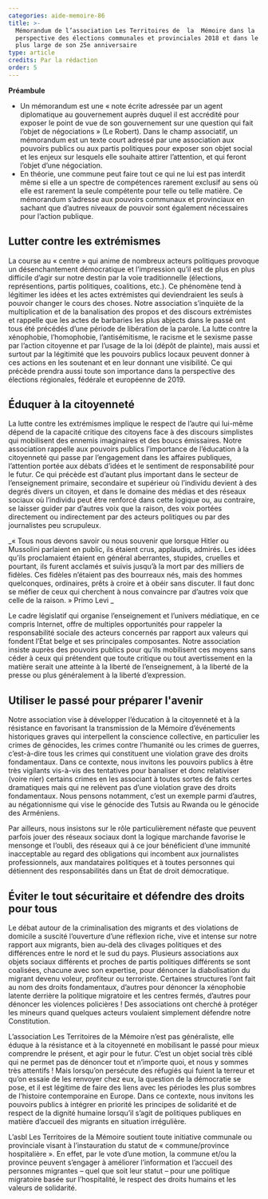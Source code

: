 ```yaml
---
categories: aide-memoire-86
title: >-
  Mémorandum de l’association Les Territoires de  la  Mémoire dans la
  perspective des élections communales et provinciales 2018 et dans le cadre
  plus large de son 25e anniversaire
type: article
credits: Par la rédaction
order: 5
---
```

**Préambule**

* Un mémorandum est une « note écrite adressée par un agent diplomatique au gouvernement auprès duquel il est accrédité pour exposer le point de vue de son gouvernement sur une question qui fait l’objet de négociations »  (Le Robert). Dans le champ associatif, un mémorandum est un texte
  court adressé par une association aux pouvoirs publics ou aux partis politiques pour exposer son objet social et les enjeux sur lesquels elle souhaite attirer l’attention, et qui feront l’objet d’une négociation.
* En théorie, une commune peut faire tout ce qui ne lui est pas interdit même si elle a un spectre
  de compétences rarement exclusif au sens où elle est rarement la seule compétente pour telle ou telle matière. Ce mémorandum s’adresse aux pouvoirs communaux et provinciaux en sachant que d’autres niveaux de pouvoir sont également nécessaires pour l’action publique.

## Lutter contre les extrémismes

La course au « centre » qui anime de nombreux acteurs politiques provoque un désenchantement démocratique et l’impression qu’il est de plus en plus difficile d’agir sur notre destin par la voie traditionnelle (élections, représentions,  partis  politiques,  coalitions,  etc.). Ce phénomène tend à légitimer les idées et les actes extrémistes qui deviendraient les seuls à pouvoir changer le cours des choses. Notre association s’inquiète de la multiplication et de la banalisation des propos et des discours extrémistes et rappelle que les actes de barbaries les plus abjects dans le passé ont tous été précédés d’une période de libération de la parole. La lutte contre la xénophobie, l’homophobie, l’antisémitisme, le racisme et le sexisme passe par l’action citoyenne et par l’usage de la loi (dépôt de plainte), mais aussi et surtout par la légitimité que les pouvoirs publics locaux peuvent donner à ces actions en les soutenant et en leur donnant une visibilité. Ce qui précède prendra aussi toute son importance dans la perspective des élections régionales, fédérale et européenne de 2019.

## Éduquer à la citoyenneté

La lutte contre les extrémismes implique le respect de l’autre qui lui-même dépend de la capacité critique des citoyens face à des discours simplistes qui mobilisent des ennemis imaginaires et des boucs émissaires. Notre association rappelle aux pouvoirs publics l’importance de l’éducation à la citoyenneté qui passe par l’engagement dans les affaires publiques, l’attention portée aux débats d’idées et le sentiment de responsabilité pour le futur. Ce qui précède est d’autant plus important dans le secteur de l’enseignement primaire, secondaire et supérieur où l’individu devient à des degrés divers un citoyen, et dans le domaine des médias et des réseaux sociaux où l’individu peut être renforcé dans cette logique ou, au contraire, se laisser guider par d’autres voix que la raison, des voix portées directement ou indirectement par des acteurs politiques ou par des journalistes peu scrupuleux. 

_« Tous nous devons savoir ou nous souvenir que lorsque Hitler ou Mussolini parlaient en public, ils étaient crus, applaudis, admirés. Les idées qu’ils proclamaient étaient
 en général aberrantes, stupides, cruelles et pourtant, ils furent acclamés et suivis jusqu’à la mort par des milliers de fidèles. Ces fidèles n’étaient pas des bourreaux nés, mais des hommes quelconques, ordinaires, prêts à croire et à obéir sans discuter. Il faut donc se méfier de ceux qui cherchent à nous convaincre par d’autres voix que celle de la raison. » Primo Levi
_

Le cadre législatif qui organise l’enseignement et l’univers médiatique, en ce compris Internet, offre de multiples opportunités pour rappeler la responsabilité sociale des acteurs concernés par rapport aux valeurs qui fondent l’État belge et ses principales composantes. Notre association insiste auprès des pouvoirs publics pour qu’ils mobilisent ces moyens sans céder à ceux qui prétendent que toute critique ou tout avertissement en la matière serait une atteinte à la liberté de l’enseignement, à la liberté de la presse ou plus généralement à la liberté d’expression.

## Utiliser le passé pour préparer l'avenir

Notre association vise à développer l’éducation à la citoyenneté et à la résistance en favorisant la transmission de la Mémoire d’événements historiques graves qui interpellent la conscience collective, en particulier les crimes de génocides, les crimes contre l’humanité ou les crimes de guerres, c’est-à-dire tous les crimes qui constituent une violation grave des droits fondamentaux. Dans ce contexte, nous invitons les pouvoirs publics à être très vigilants vis-à-vis des tentatives pour banaliser et donc relativiser (voire nier) certains crimes en les associant à toutes sortes de faits certes dramatiques mais qui ne relèvent pas d’une violation grave des droits fondamentaux. Nous pensons notamment, c’est un exemple parmi d’autres, au négationnisme qui vise le génocide des Tutsis au Rwanda ou le génocide des Arméniens.

Par ailleurs, nous insistons sur le rôle particulièrement néfaste que peuvent parfois jouer des réseaux sociaux dont la logique marchande favorise le mensonge et l’oubli, des réseaux qui à ce jour bénéficient d’une immunité inacceptable au regard  des  obligations  qui incombent aux journalistes professionnels, aux mandataires politiques et à toutes personnes qui détiennent des responsabilités dans un État de droit démocratique.

## Éviter le tout sécuritaire et défendre des droits pour tous

Le débat autour de la criminalisation des migrants et des violations de domicile a suscité l’ouverture d’une réflexion riche, vive et intense sur notre rapport aux migrants, bien au-delà des clivages politiques et des différences entre le nord et le sud du pays. Plusieurs associations aux objets sociaux différents et proches de partis politiques différents se sont coalisées, chacune avec son expertise, pour dénoncer la diabolisation du migrant devenu voleur, profiteur ou terroriste. Certaines structures l’ont fait au nom des droits fondamentaux, d’autres pour dénoncer la xénophobie latente derrière la politique migratoire et les centres fermés, d’autres pour dénoncer les violences policières ! Des associations ont cherché à protéger les mineurs quand quelques acteurs voulaient simplement défendre notre Constitution.

L’association Les Territoires de la Mémoire n’est pas généraliste, elle éduque à la résistance et à la citoyenneté en mobilisant le passé pour mieux comprendre le présent, et agir pour le futur. C’est un objet social très ciblé qui ne permet pas de dénoncer tout et n’importe quoi, et nous y sommes très attentifs ! Mais lorsqu’on persécute des réfugiés qui fuient la terreur et qu’on essaie de les renvoyer chez eux, la question de la démocratie se pose, et il est légitime de faire des liens avec les périodes les plus sombres de l’histoire contemporaine en Europe. Dans ce contexte, nous invitons les pouvoirs publics à intégrer en priorité les principes de solidarité et de respect de la dignité humaine lorsqu’il s’agit de politiques publiques en matière d’accueil des migrants en situation irrégulière.

L’asbl Les Territoires de la Mémoire soutient toute initiative communale ou provinciale visant à l’instauration du statut de « commune/province hospitalière ». En effet, par le vote d’une motion, la commune et/ou la province peuvent s’engager à améliorer l’information et l’accueil des personnes migrantes – quel que soit leur statut – pour une politique migratoire basée sur l’hospitalité, le respect des droits humains et les valeurs de solidarité.


